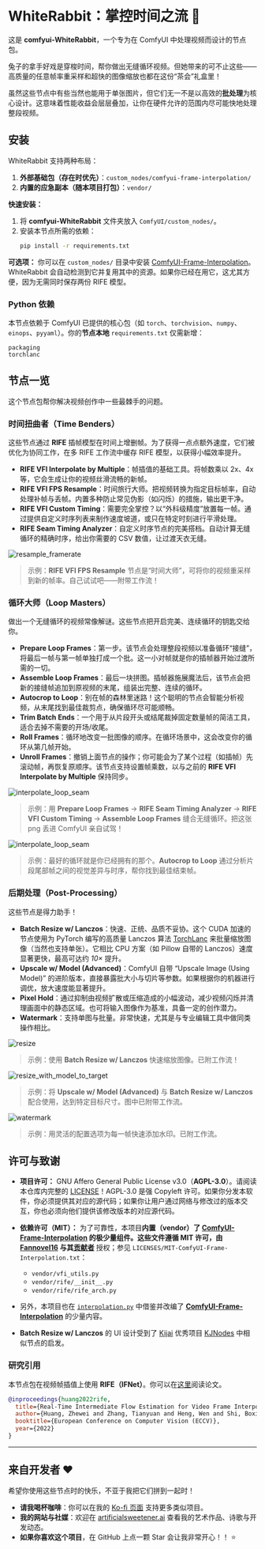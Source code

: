 # WhiteRabbit：掌控时间之流 🐇

这是 **comfyui-WhiteRabbit**，一个专为在 ComfyUI 中处理视频而设计的节点包。

兔子的拿手好戏是穿梭时间，帮你做出无缝循环视频。但她带来的可不止这些——高质量的任意帧率重采样和超快的图像缩放也都在这份“茶会”礼盒里！

虽然这些节点中有些当然也能用于单张图片，但它们无一不是以高效的**批处理**为核心设计。这意味着性能收益会层层叠加，让你在硬件允许的范围内尽可能快地处理整段视频。


## 安装

WhiteRabbit 支持两种布局：

1) **外部基础包（存在时优先）**：`custom_nodes/comfyui-frame-interpolation/`
2) **内置的应急副本（随本项目打包）**：`vendor/`

**快速安装：**
1. 将 **comfyui-WhiteRabbit** 文件夹放入 `ComfyUI/custom_nodes/`。
2. 安装本节点所需的依赖：
   ```bash
   pip install -r requirements.txt
   ```

**可选项：** 你可以在 `custom_nodes/` 目录中安装 [ComfyUI-Frame-Interpolation](https://github.com/Fannovel16/ComfyUI-Frame-Interpolation)。WhiteRabbit 会自动检测到它并复用其中的资源。如果你已经在用它，这尤其方便，因为无需同时保存两份 RIFE 模型。

### Python 依赖

本节点依赖于 ComfyUI 已提供的核心包（如 `torch`、`torchvision`、`numpy`、`einops`、`pyyaml`）。你的**节点本地** `requirements.txt` 仅需新增：

```
packaging
torchlanc
```

## 节点一览

这个节点包帮你解决视频创作中一些最棘手的问题。

### 时间扭曲者（Time Benders）

这些节点通过 **RIFE** 插帧模型在时间上增删帧。为了获得一点点额外速度，它们被优化为协同工作，在多 RIFE 工作流中缓存 RIFE 模型，以获得小幅效率提升。

- **RIFE VFI Interpolate by Multiple**：帧插值的基础工具。将帧数乘以 2x、4x 等，它会生成让你的视频丝滑流畅的新帧。
- **RIFE VFI FPS Resample**：时间旅行大师。把视频转换为指定目标帧率，自动处理补帧与丢帧。内置多种防止常见伪影（如闪烁）的措施，输出更干净。
- **RIFE VFI Custom Timing**：需要完全掌控？以“外科级精度”放置每一帧。通过提供自定义时序列表来制作速度坡道，或只在特定时刻进行平滑处理。
- **RIFE Seam Timing Analyzer**：自定义时序节点的完美搭档。自动计算无缝循环的精确时序，给出你需要的 CSV 数值，让过渡天衣无缝。

![resample_framerate](examples/resample_framerate.png)
> 示例：**RIFE VFI FPS Resample** 节点是“时间大师”，可将你的视频重采样到新的帧率。自己试试吧——附带工作流！

### 循环大师（Loop Masters）

做出一个无缝循环的视频常像解谜。这些节点把开启完美、连续循环的钥匙交给你。

- **Prepare Loop Frames**：第一步。该节点会处理整段视频以准备循环“接缝”，将最后一帧与第一帧单独打成一个批。这一小对帧就是你的插帧器开始过渡所需的一切。
- **Assemble Loop Frames**：最后一块拼图。插帧器施展魔法后，该节点会把新的接缝帧追加到原视频的末尾，组装出完整、连续的循环。
- **Autocrop to Loop**：别在帧的森林里迷路！这个聪明的节点会智能分析视频，从末尾找到最佳裁剪点，确保循环尽可能顺畅。
- **Trim Batch Ends**：一个用于从片段开头或结尾裁掉固定数量帧的简洁工具，适合去掉不需要的开场/收尾。
- **Roll Frames**：循环地改变一批图像的顺序。在循环场景中，这会改变你的循环从第几帧开始。
- **Unroll Frames**：撤销上面节点的操作；你可能会为了某个过程（如插帧）先滚动帧，再恢复原顺序。该节点支持设置帧乘数，以与之前的 **RIFE VFI Interpolate by Multiple** 保持同步。

![interpolate_loop_seam](examples/interpolate_loop_seam.png)
> 示例：用 **Prepare Loop Frames** → **RIFE Seam Timing Analyzer** → **RIFE VFI Custom Timing** → **Assemble Loop Frames** 缝合无缝循环。把这张 png 丢进 ComfyUI 亲自试驾！

![interpolate_loop_seam](examples/autocrop_to_loop.png)
> 示例：最好的循环就是你已经拥有的那个。**Autocrop to Loop** 通过分析片段尾部帧之间的视觉差异与时序，帮你找到最佳结束帧。

### 后期处理（Post-Processing）

这些节点是得力助手！

- **Batch Resize w/ Lanczos**：快速、正统、品质不妥协。这个 CUDA 加速的节点使用为 PyTorch 编写的高质量 Lanczos 算法 [TorchLanc](https://github.com/Artificial-Sweetener/TorchLanc) 来批量缩放图像（当然也支持单张）。它相比 CPU 方案（如 Pillow 自带的 Lanczos）速度显著更快，最高可达约 *10×* 提升。
- **Upscale w/ Model (Advanced)**：ComfyUI 自带 “Upscale Image (Using Model)” 的进阶版本，直接暴露批大小与切片等参数。如果根据你的机器进行调优，放大速度能显著提升。
- **Pixel Hold**：通过抑制由视频扩散或压缩造成的小幅波动，减少视频闪烁并清理画面中的静态区域。也可将输入图像作为基准，具备一定的创作潜力。
- **Watermark**：支持单图与批量。非常快速，尤其是与专业编辑工具中做同类操作相比。

![resize](examples/resize.png)
> 示例：使用 **Batch Resize w/ Lanczos** 快速缩放图像。已附工作流！

![resize_with_model_to_target](examples/resize_with_model_to_target.png)
> 示例：将 **Upscale w/ Model (Advanced)** 与 **Batch Resize w/ Lanczos** 配合使用，达到特定目标尺寸。图中已附带工作流。

![watermark](examples/watermark.png)
> 示例：用灵活的配置选项为每一帧快速添加水印。已附工作流。

## 许可与致谢
- **项目许可：** GNU Affero General Public License v3.0（**AGPL-3.0**）。请阅读本仓库内完整的 [LICENSE](LICENSE)！AGPL-3.0 是强 Copyleft 许可。如果你分发本软件，你必须提供其对应的源代码；如果你让用户通过网络与修改过的版本交互，你也必须向他们提供该修改版本的对应源代码。

- **依赖许可（MIT）：** 为了可靠性，本项目**内置（vendor）**了 **[ComfyUI-Frame-Interpolation](https://github.com/Fannovel16/ComfyUI-Frame-Interpolation)** 的极少量组件。这些文件遵循 MIT 许可，由 **[Fannovel16](https://github.com/Fannovel16)** 与其**[贡献者](https://github.com/Fannovel16/ComfyUI-Frame-Interpolation/graphs/contributors)** 授权；参见 `LICENSES/MIT-ComfyUI-Frame-Interpolation.txt`：
  - `vendor/vfi_utils.py`
  - `vendor/rife/__init__.py`
  - `vendor/rife/rife_arch.py`
- 另外，本项目也在 [`interpolation.py`](interpolation.py) 中借鉴并改编了 **[ComfyUI-Frame-Interpolation](https://github.com/Fannovel16/ComfyUI-Frame-Interpolation)** 的少量内容。
- **Batch Resize w/ Lanczos** 的 UI 设计受到了 [Kijai](https://github.com/kijai/) 优秀项目 [KJNodes](thub.com/kijai/ComfyUI-KJNodes) 中相似节点的启发。

### 研究引用

本节点包在视频帧插值上使用 **RIFE（IFNet）**。你可以在[这里](https://ar5iv.labs.arxiv.org/html/2011.06294)阅读论文。

```bibtex
@inproceedings{huang2022rife,
  title={Real-Time Intermediate Flow Estimation for Video Frame Interpolation},
  author={Huang, Zhewei and Zhang, Tianyuan and Heng, Wen and Shi, Boxin and Zhou, Shuchang},
  booktitle={European Conference on Computer Vision (ECCV)},
  year={2022}
}
```

---

## 来自开发者 ❤️

希望你使用这些节点时的快乐，不亚于我把它们拼到一起时！

- **请我喝杯咖啡**：你可以在我的 [Ko-fi 页面](https://ko-fi.com/artificial_sweetener) 支持更多类似项目。
- **我的网站与社媒**：欢迎在 [artificialsweetener.ai](https://artificialsweetener.ai) 查看我的艺术作品、诗歌与开发动态。
- **如果你喜欢这个项目**，在 GitHub 上点一颗 Star 会让我非常开心！！ ⭐
